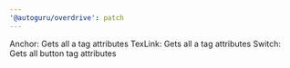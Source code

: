 ```yaml
---
'@autoguru/overdrive': patch
---
```


Anchor: Gets all a tag attributes
TexLink: Gets all a tag attributes
Switch: Gets all button tag attributes
